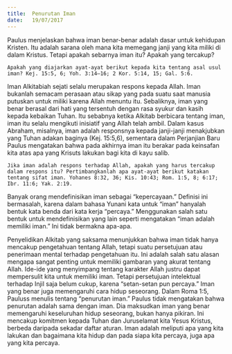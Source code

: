 ```yaml
---
title:  Penurutan Iman
date:   19/07/2017
---
```


Paulus menjelaskan bahwa iman benar-benar adalah dasar untuk kehidupan Kristen. Itu adalah sarana oleh mana kita memegang janji yang kita miliki di dalam Kristus. Tetapi apakah sebarnya iman itu? Apakah yang tercakup?

`Apakah yang diajarkan ayat-ayat berikut kepada kita tentang asal usul iman? Kej. 15:5, 6; Yoh. 3:14–16; 2 Kor. 5:14, 15; Gal. 5:6.`

Iman Alkitabiah sejati selalu merupakan respons kepada Allah. Iman bukanlah semacam perasaan atau sikap yang pada suatu saat manusia putuskan untuk miliki karena Allah menuntu itu. Sebaliknya, iman yang benar berasal dari hati yang tersentuh dengan rasa syukur dan kasih kepada kebaikan Tuhan. Itu sebabnya ketika Alkitab berbicara tentang iman, iman itu selalu mengikuti inisiatif yang Allah telah ambil. Dalam kasus Abraham, misalnya, iman adalah responsnya kepada janji-janji menakjubkan yang Tuhan adakan baginya (Kej. 15:5,6), sementara dalam Perjanjian Baru Paulus mengatakan bahwa pada akhirnya iman itu berakar pada keinsafan kita atas apa yang Krisuts lakukan bagi kita di kayu salib.

`Jika iman adalah respons terhadap Allah, apakah yang harus tercakup dalam respons itu? Pertimbangkanlah apa ayat-ayat berikut katakan tentang sifat iman. Yohanes 8:32, 36; Kis. 10:43; Rom. 1:5, 8; 6:17; Ibr. 11:6; Yak. 2:19.`

Banyak orang mendefinisikan iman sebagai “kepercayaan.” Definisi ini bermasalah, karena dalam bahasa Yunani kata untuk “iman” hanyalah bentuk kata benda dari kata kerja “percaya.” Menggunakan salah satu bentuk untuk mendefinisikan yang lain seperti mengatakan “iman adalah memiliki iman.” Ini tidak bermakna apa-apa.

Penyelidikan Alkitab yang saksama menunjukkan bahwa iman tidak hanya mencakup pengetahuan tentang Allah, tetapi suatu persetujuan atau penerimaan mental terhadap pengetahuan itu. Ini adalah salah satu alasan mengapa sangat penting untuk memiliki gambaran yang akurat tentang Allah. Ide-ide yang menyimpang tentang karakter Allah justru dapat mempersulit kita untuk memiliki iman. Tetapi persetujuan intelektual terhadap Injil saja belum cukup, karena “setan-setan pun percaya.” Iman yang benar juga memengaruhi cara hidup seseorang. Dalam Roma 1:5, Pauluss menulis tentang “penurutan iman.” Paulus tidak mengatakan bahwa penurutan adalah sama dengan iman. Dia maksudkan iman yang benar memengaruhi keseluruhan hidup seseorang, bukan hanya pikiran. Ini mencakup komitmen kepada Tuhan dan Juruselamat kita Yesus Kristus, berbeda daripada sekadar daftar aturan. Iman adalah meliputi apa yang kita lakukan dan bagaimana kita hidup dan pada siapa kita percaya, juga apa yang kita percaya.
